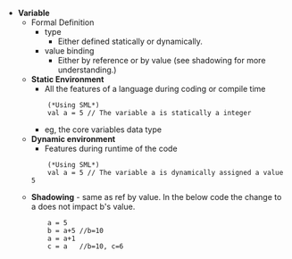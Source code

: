 - **Variable**
    - Formal Definition
        - type
            - Either defined statically or dynamically.
        - value binding
            - Either by reference or by value (see shadowing for more understanding.)
    - **Static Environment**
        - All the features of a language during coding or compile time
        ```
            (*Using SML*)
            val a = 5 // The variable a is statically a integer
        ```
        - eg, the core variables data type 
    - **Dynamic environment**
        - Features during runtime of the code
        ```
            (*Using SML*)
            val a = 5 // The variable a is dynamically assigned a value 5
        ```
    - **Shadowing** - same as ref by value. In the below code the change to a does not impact b's value.
        ```
            a = 5
            b = a+5 //b=10
            a = a+1
            c = a   //b=10, c=6             
        ```
